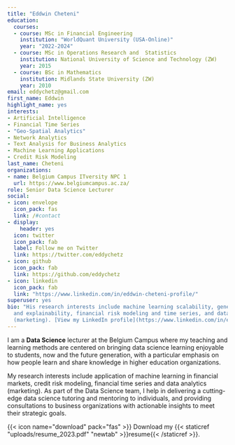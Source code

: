```yaml
---
title: "Eddwin Cheteni"
education:
  courses:
  - course: MSc in Financial Engineering
    institution: "WorldQuant University (USA-Online)"
    year: "2022-2024"
  - course: MSc in Operations Research and  Statistics
    institution: National University of Science and Technology (ZW)
    year: 2015
  - course: BSc in Mathematics
    institution: Midlands State University (ZW)
    year: 2010
email: eddychetz@gmail.com
first_name: Eddwin
highlight_name: yes
interests:
- Artificial Intelligence
- Financial Time Series
- "Geo-Spatial Analytics"
- Network Analytics
- Text Analysis for Business Analytics
- Machine Learning Applications
- Credit Risk Modeling
last_name: Cheteni
organizations:
- name: Belgium Campus ITversity NPC 1
  url: https://www.belgiumcampus.ac.za/
role: Senior Data Science Lecturer
social:
- icon: envelope
  icon_pack: fas
  link: /#contact
- display:
    header: yes
  icon: twitter
  icon_pack: fab
  label: Follow me on Twitter
  link: https://twitter.com/eddychetz
- icon: github
  icon_pack: fab
  link: https://github.com/eddychetz
- icon: linkedin
  icon_pack: fab
  link: "https://www.linkedin.com/in/eddwin-cheteni-profile/"
superuser: yes
bio: "His research interests include machine learning scalability, generalization
  and explainability, financial risk modeling and time series, and data analytics
  (marketing). [View my LinkedIn profile](https://www.linkedin.com/in/eddwin-cheteni-profile/)."
---
```


I am a **Data Science** lecturer at the Belgium Campus where my teaching and learning methods are centered on bringing data science learning enjoyable to students, now and the future generation, with a particular emphasis on how people learn and share knowledge in higher education organizations.

My research interests include application of machine learning in financial markets, credit risk modeling, financial time series and data analytics (marketing). As part of the Data Science team, I help in delivering a cutting-edge data science tutoring and mentoring to individuals, and providing consultations to business organizations with actionable insights to meet their strategic goals.

{{< icon name="download" pack="fas" >}} Download my {{< staticref "uploads/resume_2023.pdf" "newtab" >}}resume{{< /staticref >}}.
